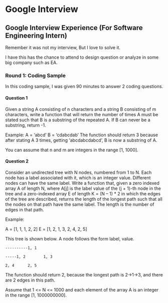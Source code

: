 # Google Interview

## Google Interview Experience (For Software Engineering Intern)

Remember it was not my interview, But I love to solve it.

I have this has the chance to attend to design question or analyze in some big company such as EA.

### Round 1: Coding Sample

In this coding sample, I was given 90 minutes to answer 2 coding questions.

#### Question 1

Given a string A consisting of n characters and a string B consisting of m characters, write a function that will return the number of times A must be stated such that B is a substring of the repeated A. If B can never be a substring, return -1.

Example:
A = ‘abcd’
B = ‘cdabcdab’
The function should return 3 because after stating A 3 times, getting ‘abcdabcdabcd’, B is now a substring of A.

You can assume that n and m are integers in the range [1, 1000].

#### Question 2

Consider an undirected tree with N nodes, numbered from 1 to N. Each node has a label associated with it, which is an integer value. Different nodes can have the same label. Write a function that, given a zero indexed array A of length N, where A[j] is the label value of the (j + 1)-th node in the tree and a zero-indexed array E of length K = (N – 1) * 2 in which the edges of the tree are described, returns the length of the longest path such that all the nodes on that path have the same label. The length is the number of edges in that path.

Example:

A = [1, 1, 1, 2, 2]
E = [1, 2, 1, 3, 2, 4, 2, 5]

This tree is shown below. A node follows the form label, value.

```
----------1, 1

-----1, 2        1, 3

2, 4      2, 5
```

The function should return 2, because the longest path is 2->1->3, and there are 2 edges in this path.

Assume that 1 <= N <= 1000 and each element of the array A is an integer in the range [1, 1000000000].

 
